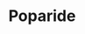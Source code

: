 ---
title: Poparide
url: 'https://www.poparide.com/'
categories:
  - 0a32cb28-6330-4881-8671-824476ed5859
  - 97826809-ed97-424c-9c46-cedba824add8
tags:
  - rideshare
  - commute
countries:
  - ca
description: >-
  Get a ride or fill a seat for rideshares between cities in Canada. Having 3
  people in the car can be more efficient than some of their big-ass trains and
  is 1/5th the impact of flying.
image: null
blueprint: action

---